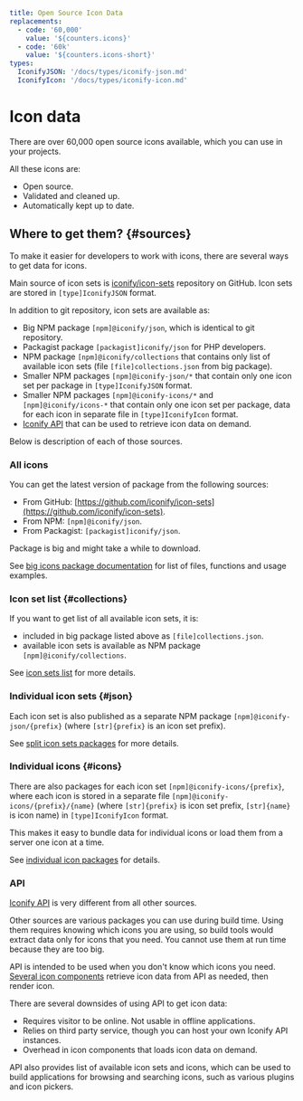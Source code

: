 ```yaml
title: Open Source Icon Data
replacements:
  - code: '60,000'
    value: '${counters.icons}'
  - code: '60k'
    value: '${counters.icons-short}'
types:
  IconifyJSON: '/docs/types/iconify-json.md'
  IconifyIcon: '/docs/types/iconify-icon.md'
```

# Icon data

There are over 60,000 open source icons available, which you can use in your projects.

All these icons are:

- Open source.
- Validated and cleaned up.
- Automatically kept up to date.

## Where to get them? {#sources}

To make it easier for developers to work with icons, there are several ways to get data for icons.

Main source of icon sets is [iconify/icon-sets](https://github.com/iconify/icon-sets) repository on GitHub. Icon sets are stored in `[type]IconifyJSON` format.

In addition to git repository, icon sets are available as:

- Big NPM package `[npm]@iconify/json`, which is identical to git repository.
- Packagist package `[packagist]iconify/json` for PHP developers.
- NPM package `[npm]@iconify/collections` that contains only list of available icon sets (file `[file]collections.json` from big package).
- Smaller NPM packages `[npm]@iconify-json/*` that contain only one icon set per package in `[type]IconifyJSON` format.
- Smaller NPM packages `[npm]@iconify-icons/*` and `[npm]@iconify/icons-*` that contain only one icon set per package, data for each icon in separate file in `[type]IconifyIcon` format.
- [Iconify API](/docs/api/index.md) that can be used to retrieve icon data on demand.

Below is description of each of those sources.

### All icons

You can get the latest version of package from the following sources:

- From GitHub: [https://github.com/iconify/icon-sets](https://github.com/iconify/icon-sets).
- From NPM: `[npm]@iconify/json`.
- From Packagist: `[packagist]iconify/json`.

Package is big and might take a while to download.

See [big icons package documentation](./all.md) for list of files, functions and usage examples.

### Icon set list {#collections}

If you want to get list of all available icon sets, it is:

- included in big package listed above as `[file]collections.json`.
- available icon sets is available as NPM package `[npm]@iconify/collections`.

See [icon sets list](./collections.md) for more details.

### Individual icon sets {#json}

Each icon set is also published as a separate NPM package `[npm]@iconify-json/{prefix}` (where `[str]{prefix}` is an icon set prefix).

See [split icon sets packages](./json.md) for more details.

### Individual icons {#icons}

There are also packages for each icon set `[npm]@iconify-icons/{prefix}`, where each icon is stored in a separate file `[npm]@iconify-icons/{prefix}/{name}` (where `[str]{prefix}` is icon set prefix, `[str]{name}` is icon name) in `[type]IconifyIcon` format.

This makes it easy to bundle data for individual icons or load them from a server one icon at a time.

See [individual icon packages](./icons.md) for details.

### API

[Iconify API](../api/index.md) is very different from all other sources.

Other sources are various packages you can use during build time. Using them requires knowing which icons you are using, so build tools would extract data only for icons that you need. You cannot use them at run time because they are too big.

API is intended to be used when you don't know which icons you need. [Several icon components](/docs/icon-components/index.md) retrieve icon data from API as needed, then render icon.

<icon-loading-process></icon-loading-process>

There are several downsides of using API to get icon data:

- Requires visitor to be online. Not usable in offline applications.
- Relies on third party service, though you can host your own Iconify API instances.
- Overhead in icon components that loads icon data on demand.

API also provides list of available icon sets and icons, which can be used to build applications for browsing and searching icons, such as various plugins and icon pickers.
